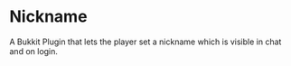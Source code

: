 # Nickname
A Bukkit Plugin that lets the player set a nickname which is visible in chat and on login.
